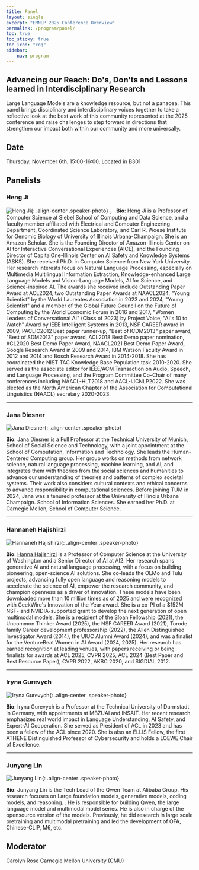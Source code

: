 ```yaml
---
title: Panel
layout: single
excerpt: "EMNLP 2025 Conference Overview"
permalink: /program/panel/
toc: true
toc_sticky: true
toc_icon: "cog" 
sidebar: 
    nav: program
---
```


## Advancing our Reach: Do's, Don'ts and Lessons learned in Interdisciplinary Research

Large Language Models are a knowledge resource, but not a panacea. This panel brings disciplinary and interdisciplinary voices together to take a reflective look at the best work of this community represented at the 2025 conference and raise challenges to step forward in directions that strengthen our impact both within our community and more universally.

## Date
Thursday, November 6th, 15:00-16:00, Located in B301

## Panelists

### Heng Ji
![Heng Ji](/assets/images/keynotes/hengji.png){: .align-center .speaker-photo}
，
**Bio**: Heng Ji is a Professor of Computer Science at Siebel School of Computing and Data Science, and a faculty member affiliated with Electrical and Computer Engineering Department, Coordinated Science Laboratory, and Carl R. Woese Institute for Genomic Biology of University of Illinois Urbana-Champaign. She is an Amazon Scholar. She is the Founding Director of Amazon-Illinois Center on AI for Interactive Conversational Experiences (AICE), and the Founding Director of CapitalOne-Illinois Center on AI Safety and Knowledge Systems (ASKS). She received Ph.D. in Computer Science from New York University. Her research interests focus on Natural Language Processing, especially on Multimedia Multilingual Information Extraction, Knowledge-enhanced Large Language Models and Vision-Language Models, AI for Science, and Science-inspired AI. The awards she received include Outstanding Paper Award at ACL2024, two Outstanding Paper Awards at NAACL2024, "Young Scientist" by the World Laureates Association in 2023 and 2024, "Young Scientist" and a member of the Global Future Council on the Future of Computing by the World Economic Forum in 2016 and 2017, "Women Leaders of Conversational AI" (Class of 2023) by Project Voice, "AI's 10 to Watch" Award by IEEE Intelligent Systems in 2013, NSF CAREER award in 2009, PACLIC2012 Best paper runner-up, "Best of ICDM2013" paper award, "Best of SDM2013" paper award, ACL2018 Best Demo paper nomination, ACL2020 Best Demo Paper Award, NAACL2021 Best Demo Paper Award, Google Research Award in 2009 and 2014, IBM Watson Faculty Award in 2012 and 2014 and Bosch Research Award in 2014-2018. She has coordinated the NIST TAC Knowledge Base Population task 2010-2020. She served as the associate editor for IEEE/ACM Transaction on Audio, Speech, and Language Processing, and the Program Committee Co-Chair of many conferences including NAACL-HLT2018 and AACL-IJCNLP2022. She was elected as the North American Chapter of the Association for Computational Linguistics (NAACL) secretary 2020-2023.

---

### Jana Diesner
![Jana Diesner](/assets/images/keynotes/jana.png){: .align-center .speaker-photo}

**Bio**: Jana Diesner is a Full Professor at the Technical University of Munich, School of Social Science and Technology, with a joint appointment at the School of Computation, Information and Technology. She leads the Human-Centered Computing group. Her group works on methods from network science, natural language processing, machine learning, and AI, and integrates them with theories from the social sciences and humanities to advance our understanding of theories and patterns of complex societal systems. Their work also considers cultural contexts and ethical concerns to advance responsibility in computational sciences. Before joining TUM in 2024, Jana was a tenured professor at the University of Illinois Urbana Champaign. School of Information Sciences. She earned her Ph.D. at Carnegie Mellon, School of Computer Science.

---

### Hannaneh Hajishirzi
![Hannaneh Hajishirzi](/assets/images/keynotes/hanna.png){: .align-center .speaker-photo}

**Bio**: [Hanna Hajishirzi](https://hannaneh.ai/) is a Professor of Computer Science at the University of Washington and a Senior Director of AI at AI2. Her research spans generative AI and natural language processing, with a focus on building pioneering, open-science AI solutions. She co-leads the OLMo and Tulu projects, advancing fully open language and reasoning models to accelerate the science of AI, empower the research community, and champion openness as a driver of innovation. These models have been downloaded more than 10 million times as of 2025 and were recognized with GeekWire's Innovation of the Year award. She is a co-PI of a $152M NSF- and NVIDIA-supported grant to develop the next generation of open multimodal models. 
She is a recipient of the Sloan Fellowship (2021), the Uncommon Thinker Award (2025), the NSF CAREER Award (2021), Torode family Career development professorship (2022), the Allen Distinguished Investigator Award (2014), the UIUC Alumni Award (2024), and was a finalist for the VentureBeat Women in AI Award (2024, 2025). Her research has earned recognition at leading venues, with papers receiving or being finalists for awards at ACL 2025, CVPR 2025, ACL 2024 (Best Paper and Best Resource Paper), CVPR 2022, AKBC 2020, and SIGDIAL 2012.

---

### Iryna Gurevych
![Iryna Gurevych](https://raw.githubusercontent.com/acl-org/emnlp-2025/main/assets/images/keynotes/gurevych.png){: .align-center .speaker-photo}

**Bio**: Iryna Gurevych is a Professor at the Technical University of Darmstadt in Germany, with appointments at MBZUAI and INSAIT.  Her recent research emphasizes real world impact in Language Understanding, AI Safety, and Expert-AI Cooperation.  She served as President of ACL in 2023 and has been a fellow of the ACL since 2020.  She is also an ELLIS Fellow, the first ATHENE Distinguished Professor of Cybersecurity and holds a LOEWE Chair of Excellence.

---

### Junyang Lin
![Junyang Lin](https://raw.githubusercontent.com/acl-org/emnlp-2025/main/assets/images/keynotes/junyang.png){: .align-center .speaker-photo}

**Bio**: Junyang Lin is the Tech Lead of the Qwen Team at Alibaba Group.  His research focuses on Large foundation models, generative models, coding models, and reasoning.  . He is responsible for building Qwen, the large language model and multimodal model series.  He is also in charge of the opensource version of the models.  Previously, he did research in large scale pretraining and multimodal pretraining and led the development of OFA, Chinese-CLIP, M6, etc.

## Moderator
Carolyn Rose Carnegie Mellon University (CMU)
